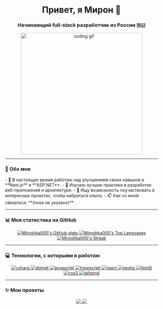 <h1 align="center">Привет, я Мирон 👋</h1>
<h3 align="center">Начинающий full-stack разработчик из России 🇷🇺</h3>

<p align="center">
  <img src="https://media.giphy.com/media/v1.Y2lkPTc5MGI3NjExcnJ0ZGs4MzA0dDRlZ3hyZDB6c3p2aWQzZ3k3bXJ1eGY1b3Z2N2c0YSZlcD12MV9pbnRlcm5hbF9naWZfYnlfaWQmY3Q9Zw/M9gbBd9hCsO5y/giphy.gif" alt="coding gif" width="400"/>
</p>

---

### 🚀 Обо мне

<p align="left">
- 🔭 В настоящее время работаю над улучшением своих навыков в **Next.js** и **ASP.NET**.
- 🌱 Изучаю лучшие практики в разработке веб-приложений и архитектуре.
- 👯 Ищу возможность поучаствовать в интересных проектах, чтобы набраться опыта.
- 📫 Как со мной связаться: **(пока не указано)**
</p>

---

### 📊 Моя статистика на GitHub

<p align="center">
  <a href="https://github.com/Miroshka000">
    <img align="center" src="https://github-readme-stats.vercel.app/api?username=Miroshka000&show_icons=true&theme=tokyonight&hide_border=true&include_all_commits=true&count_private=true" alt="Miroshka000's GitHub stats" />
  </a>
  <a href="https://github.com/Miroshka000">
    <img align="center" src="https://github-readme-stats.vercel.app/api/top-langs/?username=Miroshka000&layout=compact&theme=tokyonight&hide_border=true" alt="Miroshka000's Top Languages" />
  </a>
  <a href="https://github.com/Miroshka000">
     <img align="center" src="https://github-readme-streak-stats.herokuapp.com/?user=Miroshka000&theme=tokyonight&hide_border=true" alt="Miroshka000's Streak" />
  </a>
</p>

---

### 💻 Технологии, с которыми я работаю

<p align="center">
    <a href="https://www.cprogramming.com/" target="_blank" rel="noreferrer">
        <img src="https://img.shields.io/badge/c%23-%23239120.svg?style=for-the-badge&logo=c-sharp&logoColor=white" alt="csharp"/>
    </a>
    <a href="https://dotnet.microsoft.com/" target="_blank" rel="noreferrer">
        <img src="https://img.shields.io/badge/.net-512BD4?style=for-the-badge&logo=dotnet&logoColor=white" alt="dotnet"/>
    </a>
    <a href="https://developer.mozilla.org/en-US/docs/Web/JavaScript" target="_blank" rel="noreferrer">
        <img src="https://img.shields.io/badge/javascript-%23323330.svg?style=for-the-badge&logo=javascript&logoColor=%23F7DF1E" alt="javascript"/>
    </a>
    <a href="https://www.typescriptlang.org/" target="_blank" rel="noreferrer">
        <img src="https://img.shields.io/badge/typescript-%23007ACC.svg?style=for-the-badge&logo=typescript&logoColor=white" alt="typescript"/>
    </a>
    <a href="https://reactjs.org/" target="_blank" rel="noreferrer">
        <img src="https://img.shields.io/badge/react-%2320232a.svg?style=for-the-badge&logo=react&logoColor=%2361DAFB" alt="react"/>
    </a>
    <a href="https://nextjs.org/" target="_blank" rel="noreferrer">
        <img src="https://img.shields.io/badge/next.js-000000?style=for-the-badge&logo=nextdotjs&logoColor=white" alt="nextjs"/>
    </a>
    <a href="https://www.w3.org/html/" target="_blank" rel="noreferrer">
        <img src="https://img.shields.io/badge/html5-%23E34F26.svg?style=for-the-badge&logo=html5&logoColor=white" alt="html5"/>
    </a>
    <a href="https://www.w3schools.com/css/" target="_blank" rel="noreferrer">
        <img src="https://img.shields.io/badge/css3-%231572B6.svg?style=for-the-badge&logo=css3&logoColor=white" alt="css3"/>
    </a>
    <a href="https://tailwindcss.com/" target="_blank" rel="noreferrer">
        <img src="https://img.shields.io/badge/tailwind_css-%2338B2AC.svg?style=for-the-badge&logo=tailwind-css&logoColor=white" alt="tailwind"/>
    </a>
</p>

---

### ✨ Мои проекты

<p align="center">
  <a href="https://github.com/Miroshka000/UrlShortener">
    <img align="center" src="https://github-readme-stats.vercel.app/api/pin/?username=Miroshka000&repo=UrlShortener&theme=tokyonight&hide_border=true" />
  </a>
  <a href="https://github.com/Miroshka000/Car_Showcase">
    <img align="center" src="https://github-readme-stats.vercel.app/api/pin/?username=Miroshka000&repo=Car_Showcase&theme=tokyonight&hide_border=true" />
  </a>
</p> 
